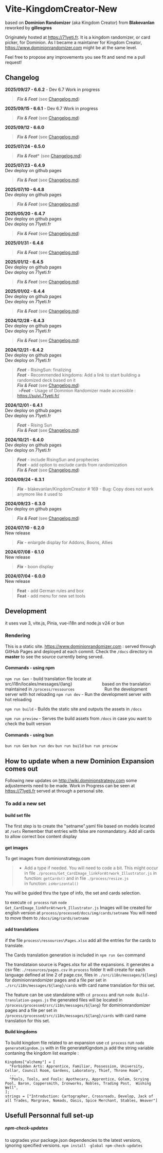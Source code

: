 # Vite-KingdomCreator-New

based on **Dominion Randomizer** (aka Kingdom Creator) from **Blakevanlan**  
reworked by **gillesgros**

Originately hosted at https://71yeti.fr.
It is a kingdom randomizer, or card picker, for Dominion.
As I became a maintainer for Kingdom Creator, https://www.dominionrandomizer.com might be at the same level.

Feel free to propose any improvements you see fit and send me a pull request!

## Changelog
**2025/09/27 - 6.6.2** - Dev 6.7 Work in progress
>***Fix & Feat*** (see [Changelog.md](./Changelog.md))

**2025/09/15 - 6.6.1** - Dev 6.7 Work in progress
>***Fix & Feat*** (see [Changelog.md](./Changelog.md))

**2025/09/12 - 6.6.0**
>***Fix & Feat*** (see [Changelog.md](./Changelog.md))

**2025/07/24 - 6.5.0**  
>***Fix & Feat**** (see [Changelog.md](./Changelog.md))

**2025/07/23 - 6.4.9**  
Dev deploy on github pages  
>***Fix & Feat*** (see [Changelog.md](./Changelog.md))

**2025/07/10 - 6.4.8**  
Dev deploy on github pages    
>***Fix & Feat*** (see [Changelog.md](./Changelog.md))

**2025/05/20 - 6.4.7**  
Dev deploy on github pages  
Dev deploy on 71yeti.fr  
>***Fix & Feat*** (see [Changelog.md](./Changelog.md))

**2025/01/31 - 6.4.6**  
>***Fix & Feat*** (see [Changelog.md](./Changelog.md))

**2025/01/12 - 6.4.5**  
Dev deploy on github pages  
Dev deploy on 71yeti.fr  
>***Fix & Feat*** (see [Changelog.md](./Changelog.md))

**2025/01/02 - 6.4.4**  
Dev deploy on github pages  
Dev deploy on 71yeti.fr  
>***Fix & Feat*** (see [Changelog.md](./Changelog.md))

**2024/12/28 - 6.4.3**  
Dev deploy on github pages  
Dev deploy on 71yeti.fr  
>***Fix & Feat*** (see [Changelog.md](./Changelog.md))

**2024/12/21 - 6.4.2**  
Dev deploy on github pages  
Dev deploy on 71yeti.fr  
>***Feat*** - RisingSun: finalizing  
>***Feat*** - Recommended kingdoms: Add a link to start building a randomized deck based on it  
>***Fix & Feat*** (see [Changelog.md](./Changelog.md))  
 >***Feat*** - Usage of Dominion Randomizer made accessible : https://suivi.71yeti.fr/  

**2024/12/01 - 6.4.1**  
Dev deploy on github pages  
Dev deploy on 71yeti.fr  
>***Feat*** - Rising Sun  
>***Fix & Feat*** (see [Changelog.md](./Changelog.md))  

**2024/10/21 - 6.4.0**  
Dev deploy on github pages  
Dev deploy on 71yeti.fr  
>***Feat*** - include RisingSun and prophecies  
>***Feat*** - add option to exclude cards from randomization  
>***Fix & Feat*** (see [Changelog.md](./Changelog.md))  

**2024/09/24 - 6.3.1**  
>***Fix*** - blakevanlan/KingdomCreator # 169 - Bug: Copy does not work anymore like it used to  
  
**2024/09/23 - 6.3.0**  
Dev deploy on github pages  
>***Fix & Feat*** (see [Changelog.md](./Changelog.md))  

**2024/07/10 - 6.2.0**  
New release  
>***Fix*** - enlargde display for Addons, Boons, Allies  

**2024/07/08 - 6.1.0**  
New release  
>***Fix*** - boon display  

**2024/07/04 - 6.0.0**  
New release  
>**Feat** - add German rules and box  
>**Feat** - add menu for new set tools  

## Development
it uses vue 3, vite.js, Pinia, vue-i18n and node.js v24 or bun

### Rendering
This is a static site.
https://www.dominionrandomizer.com : served through GitHub Pages and deployed at each commit. Check the `/docs` directory in **master** to see the source currently being served.

#### Commands - using npm
`npm run Gen` - build translation file locate at src/i18n/locales/messages/{lang}
                        based on the translation maintained in `/process/ressources`
                        Run the development server with hot reloading 
`npm run dev` - Run the development server with hot reloading 

`npm run build` - Builds the static site and outputs the assets in `/docs`

`npm run preview` - Serves the build assets from `/docs` in case you want to check the built version
#### Commands - using bun
`bun run Gen`
`bun run dev`
`bun run build`
`bun run preview`

## How to update when a new Dominion Expansion comes out
Following new updates on http://wiki.dominionstrategy.com some adjustements need to be made.
Work in Progress can be seen at https://71yeti.fr served at through a personal site.

### To add a new set
#### build set file
The first step is to create the "setname".yaml file based on models located at `/sets`
Remember that entries with false are nonmandatory.
Add all cards to allow correct box content display

#### get images
To get images from dominionstrategy.com
> - Add a type if needed. You will need to code a bit.
>   This might occur in file `./process/Get_CardImage_linkForAtrwork_Illustrator.js`
>   in function: `getCards()`
>   and in file `./process/resize.js`  
>   in function: `isHorizontal()`

You will be guided thru the type of info, the set and cards selection.

to execute `cd process` run `node Get_CardImage_linkForAtrwork_Illustrator.js`
Images will be created for english version at `process/processed/docs/img/cards/setname`
You will need to move them to `/docs/img/cards/setname`

#### add translations
if the file `process\ressources\Pages.xlsx` add all the entries for the cards to translate.

The Cards translation generation is included in `npm run Gen` command

The translataion source is Pages.xlsx for all the expansions.
it generates a csv file: `./resources/pages.csv` in `process` folder
It will create for each language defined at line 2 of page.csv, files in 
`./src/i18n/messages/${lang}` for dominionrandomizer pages and
a file per set in `./src/i18n/messages/${lang}/cards` with card name translation for this set.

The feature can be use standalone with `cd process` and run `node Build-translation-pages.js`
the generated files will be located in `/process/processed/src/i18n/messages/${lang}` for dominionrandomizer pages and
a file per set in `/process/processed/src/i18n/messages/${lang}/cards` with card name translation for this set.

#### Build kingdoms
To build kingdom file related to an expansion use
`cd process` run `node generateKigndom.js`
with in file generateKigndom.js
add the string variable contaning the kingdom list 
example : 
```
Kingdoms["alchemy"] = [
  "Forbidden Arts: Apprentice, Familiar, Possession, University, Cellar, Council Room, Gardens, Laboratory, Thief, Throne Room",
  ...
  "Pools, Tools, and Fools: Apothecary, Apprentice, Golem, Scrying Pool, Baron, Coppersmith, Ironworks, Nobles, Trading Post,  Wishing Well",
];
strings = ["Introduction: Cartographer, Crossroads, Develop, Jack of all Trades, Margrave, Nomads, Oasis, Spice Merchant, Stables, Weaver"]
```


## Usefull Personnal full set-up

##### npm-check-updates 
to upgrades your package.json dependencies to the latest versions, ignoring specified versions.
`npm install -global npm-check-updates`